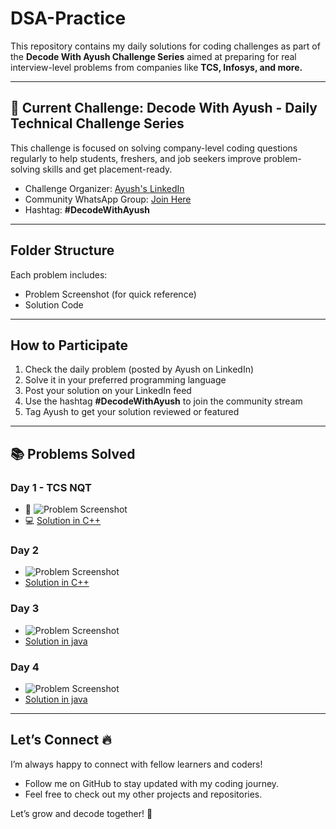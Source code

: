 # DSA-Practice 

This repository contains my daily solutions for coding challenges as part of the **Decode With Ayush Challenge Series** aimed at preparing for real interview-level problems from companies like **TCS, Infosys, and more.**

---

## 🎯 Current Challenge: Decode With Ayush - Daily Technical Challenge Series
This challenge is focused on solving company-level coding questions regularly to help students, freshers, and job seekers improve problem-solving skills and get placement-ready.

- Challenge Organizer: [Ayush's LinkedIn](https://www.linkedin.com/in/ayush-gupta-7181b7241 )  
- Community WhatsApp Group: [Join Here](https://lnkd.in/dwwFKEvx)  
- Hashtag: **#DecodeWithAyush**

---

## Folder Structure
Each problem includes:
- Problem Screenshot (for quick reference)
- Solution Code

---

## How to Participate
1. Check the daily problem (posted by Ayush on LinkedIn)
2. Solve it in your preferred programming language
3. Post your solution on your LinkedIn feed
4. Use the hashtag **#DecodeWithAyush** to join the community stream
5. Tag Ayush to get your solution reviewed or featured

---

## 📚 Problems Solved

### Day 1 - TCS NQT
- 📸 ![Problem Screenshot](./Day1_TCSNQT/Problem_Day1.png)
- 💻 [Solution in C++](./Day1_TCSNQT/nth_largest.cpp)
### Day 2 
- ![Problem Screenshot](./Day2/Problem_Day2.png)
- [Solution in C++](./Day2/alice.cpp)
### Day 3
- ![Problem Screenshot](./Day3/Problem_Day3.jpeg)
- [Solution in java](./Day3/jnjTCS.java)
### Day 4
- ![Problem Screenshot](./Day4/Problem_Day4.jpeg)
- [Solution in java](./Day4/Day4.java)
---

## Let’s Connect 🔥
I’m always happy to connect with fellow learners and coders!

- Follow me on GitHub to stay updated with my coding journey.
- Feel free to check out my other projects and repositories.

Let’s grow and decode together! 💪
